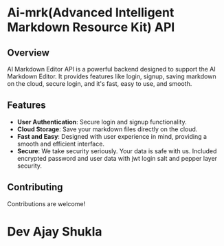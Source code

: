 # Ai-mrk(Advanced Intelligent Markdown Resource Kit) API

## Overview
AI Markdown Editor API is a powerful backend designed to support the AI Markdown Editor. It provides features like login, signup, saving markdown on the cloud, secure login, and it's fast, easy to use, and smooth.

## Features
- **User Authentication**: Secure login and signup functionality.
- **Cloud Storage**: Save your markdown files directly on the cloud.
- **Fast and Easy**: Designed with user experience in mind, providing a smooth and efficient interface.
- **Secure**: We take security seriously. Your data is safe with us. Included encrypted password and user data with jwt login salt and pepper layer security.

## Contributing
Contributions are welcome!

# Dev **Ajay Shukla**